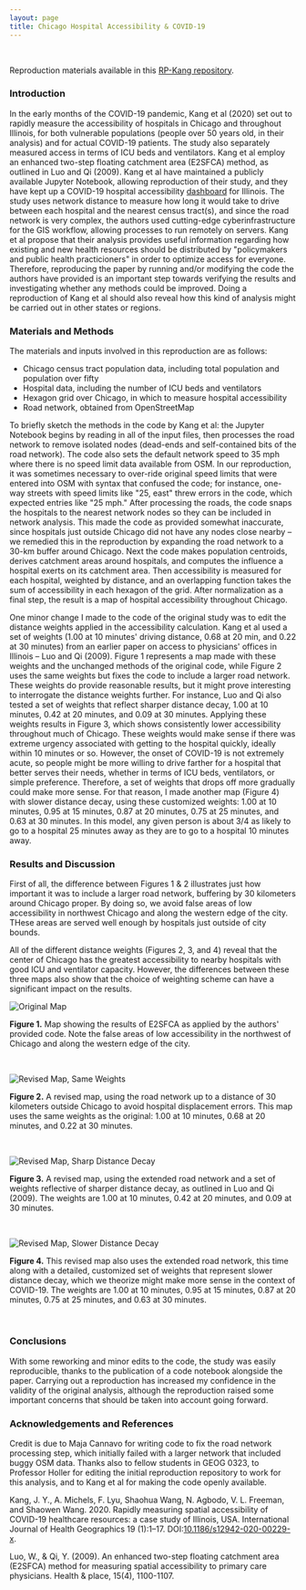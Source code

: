 ```yaml
---
layout: page
title: Chicago Hospital Accessibility & COVID-19
---
```


&ensp;

Reproduction materials available in this [RP-Kang repository](https://github.com/vinfalardeau/RP-Kang).

### Introduction

In the early months of the COVID-19 pandemic, Kang et al (2020) set out to rapidly measure the accessibility of hospitals in Chicago and throughout Illinois, for both vulnerable populations (people over 50 years old, in their analysis) and for actual COVID-19 patients. The study also separately measured access in terms of ICU beds and ventilators. Kang et al employ an enhanced two-step floating catchment area (E2SFCA) method, as outlined in Luo and Qi (2009). Kang et al have maintained a publicly available Jupyter Notebook, allowing reproduction of their study, and they have kept up a COVID-19 hospital accessibility [dashboard](https://wherecovid19.cigi.illinois.edu/spatialAccess.html) for Illinois. The study uses network distance to measure how long it would take to drive between each hospital and the nearest census tract(s), and since the road network is very complex, the authors used cutting-edge cyberinfrastructure for the GIS workflow, allowing processes to run remotely on servers. Kang et al propose that their analysis provides useful information regarding how existing and new health resources should be distributed by "policymakers and public health practicioners" in order to optimize access for everyone. Therefore, reproducing the paper by running and/or modifying the code the authors have provided is an important step towards verifying the results and investigating whether any methods could be improved. Doing a reproduction of Kang et al should also reveal how this kind of analysis might be carried out in other states or regions.

### Materials and Methods

The materials and inputs involved in this reproduction are as follows:

- Chicago census tract population data, including total population and population over fifty
- Hospital data, including the number of ICU beds and ventilators
- Hexagon grid over Chicago, in which to measure hospital accessibility
- Road network, obtained from OpenStreetMap

To briefly sketch the methods in the code by Kang et al: the Jupyter Notebook begins by reading in all of the input files, then processes the road network to remove isolated nodes (dead-ends and self-contained bits of the road network). The code also sets the default network speed to 35 mph where there is no speed limit data available from OSM. In our reproduction, it was sometimes necessary to over-ride original speed limits that were entered into OSM with syntax that confused the code; for instance, one-way streets with speed limits like "25, east" threw errors in the code, which expected entries like "25 mph." After processing the roads, the code snaps the hospitals to the nearest network nodes so they can be included in network analysis. This made the code as provided somewhat inaccurate, since hospitals just outside Chicago did not have any nodes close nearby – we remedied this in the reproduction by expanding the road network to a 30-km buffer around Chicago. Next the code makes population centroids, derives catchment areas around hospitals, and computes the influence a hospital exerts on its catchment area. Then accessibility is measured for each hospital, weighted by distance, and an overlapping function takes the sum of accessibility in each hexagon of the grid. After normalization as a final step, the result is a map of hospital accessibility throughout Chicago.

One minor change I made to the code of the original study was to edit the distance weights applied in the accessibility calculation. Kang et al used a set of weights (1.00 at 10 minutes' driving distance, 0.68 at 20 min, and 0.22 at 30 minutes) from an earlier paper on access to physicians' offices in Illinois – Luo and Qi (2009). Figure 1 represents a map made with these weights and the unchanged methods of the original code, while Figure 2 uses the same weights but fixes the code to include a larger road network. These weights do provide reasonable results, but it might prove interesting to interrogate the distance weights further. For instance, Luo and Qi also tested a set of weights that reflect sharper distance decay, 1.00 at 10 minutes, 0.42 at 20 minutes, and 0.09 at 30 minutes. Applying these weights results in Figure 3, which shows consistently lower accessibility throughout much of Chicago. These weights would make sense if there was extreme urgency associated with getting to the hospital quickly, ideally within 10 minutes or so. However, the onset of COVID-19 is not extremely acute, so people might be more willing to drive farther for a hospital that better serves their needs, whether in terms of ICU beds, ventilators, or simple preference. Therefore, a set of weights that drops off more gradually could make more sense. For that reason, I made another map (Figure 4) with slower distance decay, using these customized weights: 1.00 at 10 minutes, 0.95 at 15 minutes, 0.87 at 20 minutes, 0.75 at 25 minutes, and 0.63 at 30 minutes. In this model, any given person is about 3/4 as likely to go to a hospital 25 minutes away as they are to go to a hospital 10 minutes away. 

### Results and Discussion

First of all, the difference between Figures 1 & 2 illustrates just how important it was to include a larger road network, buffering by 30 kilometers around Chicago proper. By doing so, we avoid false areas of low accessibility in northwest Chicago and along the western edge of the city. THese areas are served well enough by hospitals just outside of city bounds.

All of the different distance weights (Figures 2, 3, and 4) reveal that the center of Chicago has the greatest accessibility to nearby hospitals with good ICU and ventilator capacity. However, the differences between these three maps also show that the choice of weighting scheme can have a significant impact on the results.

![Original Map](/illinois/chicago/original_100_68_22.png)

**Figure 1.** Map showing the results of E2SFCA as applied by the authors' provided code. Note the false areas of low accessibility in the northwest of Chicago and along the western edge of the city.

&ensp;

![Revised Map, Same Weights](/illinois/chicago/new_100_68_22.png)

**Figure 2.** A revised map, using the road network up to a distance of 30 kilometers outside Chicago to avoid hospital displacement errors. This map uses the same weights as the original: 1.00 at 10 minutes, 0.68 at 20 minutes, and 0.22 at 30 minutes.

&ensp;

![Revised Map, Sharp Distance Decay](/illinois/chicago/new_100_42_09.png)

**Figure 3.** A revised map, using the extended road network and a set of weights reflective of sharper distance decay, as outlined in Luo and Qi (2009). The weights are 1.00 at 10 minutes, 0.42 at 20 minutes, and 0.09 at 30 minutes.

&ensp;

![Revised Map, Slower Distance Decay](/illinois/chicago/new_100_95_87_75_63.png)

**Figure 4.** This revised map also uses the extended road network, this time along with a detailed, customized set of weights that represent slower distance decay, which we theorize might make more sense in the context of COVID-19. The weights are 1.00 at 10 minutes, 0.95 at 15 minutes, 0.87 at 20 minutes, 0.75 at 25 minutes, and 0.63 at 30 minutes.

&ensp;

### Conclusions

With some reworking and minor edits to the code, the study was easily reproducible, thanks to the publication of a code notebook alongside the paper. Carrying out a reproduction has increased my confidence in the validity of the original analysis, although the reproduction raised some important concerns that should be taken into account going forward.

### Acknowledgements and References

Credit is due to Maja Cannavo for writing code to fix the road network processing step, which initially failed with a larger network that included buggy OSM data. Thanks also to fellow students in GEOG 0323, to Professor Holler for editing the initial reproduction repository to work for this analysis, and to Kang et al for making the code openly available. 

Kang, J. Y., A. Michels, F. Lyu, Shaohua Wang, N. Agbodo, V. L. Freeman, and Shaowen Wang. 2020. Rapidly measuring spatial accessibility of COVID-19 healthcare resources: a case study of Illinois, USA. International Journal of Health Geographics 19 (1):1–17. DOI:[10.1186/s12942-020-00229-x](https://doi.org/10.1186/s12942-020-00229-x).

Luo, W., & Qi, Y. (2009). An enhanced two-step floating catchment area (E2SFCA) method for measuring spatial accessibility to primary care physicians. Health & place, 15(4), 1100-1107.

&ensp;
